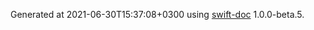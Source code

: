 Generated at 2021-06-30T15:37:08+0300 using [swift-doc](https://github.com/SwiftDocOrg/swift-doc) 1.0.0-beta.5.

